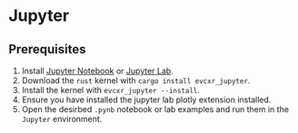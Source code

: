 # Jupyter

## Prerequisites

1. Install [Jupyter Notebook](https://jupyter.org/install) or [Jupyter Lab](https://jupyterlab.readthedocs.io/en/stable/getting_started/installation.html).
2. Download the `rust` kernel with `cargo install evcxr_jupyter`.
3. Install the kernel with `evcxr_jupyter --install`.
4. Ensure you have installed the jupyter lab plotly extension installed.
4. Open the desirbed `.pynb` notebook or lab examples and run them in the `Jupyter` environment.
